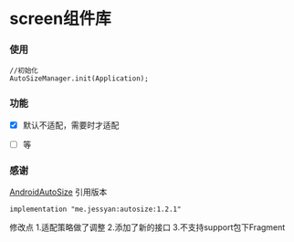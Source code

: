 # screen组件库

### 使用

```
//初始化
AutoSizeManager.init(Application);
```

### 功能
- [x] 默认不适配，需要时才适配
- [ ] 等


### 感谢
[AndroidAutoSize](https://github.com/JessYanCoding/AndroidAutoSize)
引用版本
```
implementation "me.jessyan:autosize:1.2.1"
```

修改点
1.适配策略做了调整
2.添加了新的接口
3.不支持support包下Fragment

